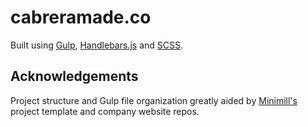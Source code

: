 # cabreramade.co

Built using [Gulp][gulp], [Handlebars.js][handlebars] and [SCSS][scss].

## Acknowledgements

Project structure and Gulp file organization greatly aided by [Minimill's][minimill] project template and company website repos.

[gulp]: http://gulpjs.com/
[handlebars]: http://handlebarsjs.com/
[minimill]: https://github.com/minimill/
[scss]: http://sass-lang.com/
